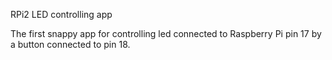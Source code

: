 RPi2 LED controlling app

The first snappy app for controlling led connected to Raspberry Pi pin 17 by a button connected to pin 18.
